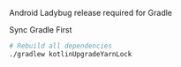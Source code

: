 Android Ladybug release required for Gradle

Sync Gradle First

```bash
# Rebuild all dependencies
./gradlew kotlinUpgradeYarnLock
```